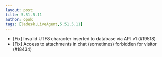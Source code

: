 ```yaml
---
layout: post
title: 5.51.5.11
author: opok
tags: [ladesk,LiveAgent,5.51.5.11]
---
```

- [Fix] Invalid UTF8 character inserted to database via API v1 (#19518)
- [Fix] Access to attachments in chat (sometimes) forbidden for visitor (#18434)
